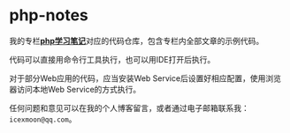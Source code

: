 # php-notes
我的专栏[**php学习笔记**](https://blog.icexmoon.xyz/archives/category/%e7%bc%96%e7%a8%8b%e8%af%ad%e8%a8%80/php)对应的代码仓库，包含专栏内全部文章的示例代码。

代码可以直接用命令行工具执行，也可以用IDE打开后执行。

对于部分Web应用的代码，应当安装Web Service后设置好相应配置，使用浏览器访问本地Web Service的方式执行。

任何问题和意见可以在我的个人博客留言，或者通过电子邮箱联系我：`icexmoon@qq.com`。
